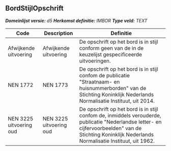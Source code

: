 ﻿## BordStijlOpschrift

*__Domeinlijst versie:__ d5*
*__Herkomst definitie:__ IMBOR*
*__Type veld:__ TEXT*

|__Code__ |__Description__ |__Definitie__	|
|	---	|	---	|   ---	| 
| Afwijkende uitvoering | Afwijkende uitvoering | De opschrift op het bord is in stijl conform geen van de in de keuzelijst gespecificeerde uitvoeringen. |
| NEN 1772 | NEN 1773 | De opschrift op het bord is in stijl confom de publicatie "Straatnaam- en huisnummerborden" van de Stichting Koninklijk Nederlands Normalisatie Instituut, uit 2014. |
| NEN 3225 uitvoering oud | NEN 3225 uitvoering oud | De opschrift op het bord is in stijl confom de, inmiddels verouderde, publicatie "Nederlandse letter- en cijfervoorbeelden" van de Stichting Koninklijk Nederlands Normalisatie Instituut, uit 1962. |
